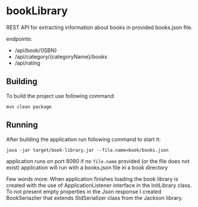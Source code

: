 # bookLibrary

REST API for extracting information about books in provided books.json file.

endpoints:
- /api/book/{ISBN}
- /api/category/{categoryName}/books
- /api/rating

## Building
To build the project use following command:

`mvn clean package`

## Running
After building the application run following command to start it:

`java -jar target/book-library.jar --file.name=book/books.json`

application runs on port 8090
if no `file.name` provided (or the file does not exist) application will run with a books.json file in a book directory

Few words more:
When application finishes loading the book library is created with the use of ApplicationListener interface in the InitLibrary class.
To not present empty properties in the Json response I created BookSeriazlier that extends StdSerializer class from the Jackson library.
